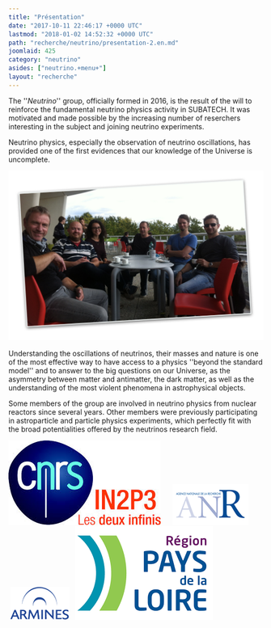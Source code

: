```yaml
---
title: "Présentation"
date: "2017-10-11 22:46:17 +0000 UTC"
lastmod: "2018-01-02 14:52:32 +0000 UTC"
path: "recherche/neutrino/presentation-2.en.md"
joomlaid: 425
category: "neutrino"
asides: ["neutrino.+menu+"]
layout: "recherche"
---
```

The ''_Neutrino_'' group, officially formed in 2016, is the result of the will to reinforce the fundamental neutrino physics activity in SUBATECH. It was motivated and made possible by the increasing number of reserchers interesting in the subject and joining neutrino experiments.  

Neutrino physics, especially the observation of neutrino oscillations, has provided one of the first evidences that our knowledge of the Universe is uncomplete. 

![photo group2](images/group/photo_group2.png "Some of the group members (Sept 2017) ")

Understanding the oscillations of neutrinos, their masses and nature is one of the most effective way to have access to a physics ''beyond the standard model'' and to answer to the big questions on our Universe, as the asymmetry between matter and antimatter, the dark matter, as well as the understanding of the most violent phenomena in astrophysical objects. 

Some members of the group are involved in neutrino physics from nuclear reactors since several years. Other members were previously participating in astroparticle and particle physics experiments, which perfectly fit with the broad potentialities offered by the neutrinos research field. 

[![logo in2p3](images/logo_in2p3.jpg)](http://www.in2p3.fr)      [![logoANR](images/logoANR.gif)](http://www.agence-nationale-recherche.fr)         [![armines logo](images/armines_logo.png)](https://www.armines.net)   [![logo paysLoire](images/logo_paysLoire.png)](http://www.paysdelaloire.fr)
